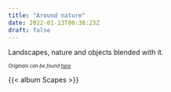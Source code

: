 ```yaml
---
title: "Around nature"
date: 2022-01-13T00:38:23Z
draft: false
---
```


Landscapes, nature and objects blended with it. <!--more-->

*<sub><sup>Originals can be found [here](https://nc.access.ly/scapes-photos)</sup></sub>*

{{< album Scapes >}}

